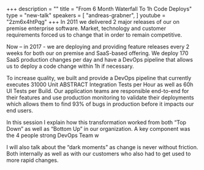 +++
description = ""
title = "From 6 Month Waterfall To 1h Code Deploys"
type = "new-talk"
speakers = [
        "andreas-grabner",
]
youtube = "2zm6x4htPqg"
+++
In 2011 we delivered 2 major releases of our on premise enterprise software. Market, technology and customer requirements forced us to change that in order to remain competitive.

Now – in 2017 - we are deploying and providing feature releases every 2 weeks for both our on premise and SaaS-based offering. We deploy 170 SaaS production changes per day and have a DevOps pipeline that allows us to deploy a code change within 1h if necessary.

To increase quality, we built and provide a DevOps pipeline that currently executes 31000 Unit ABSTRACT Integration Tests per Hour as well as 60h UI Tests per Build. Our application teams are responsible end-to-end for their features and use production monitoring to validate their deployments which allows them to find 93% of bugs in production before it impacts our end users.

In this session I explain how this transformation worked from both “Top Down” as well as “Bottom Up” in our organization. A key component was the 4 people strong DevOps Team w

I will also talk about the “dark moments” as change is never without friction. Both internally as well as with our customers who also had to get used to more rapid changes.